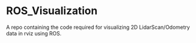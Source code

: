 # ROS_Visualization
A repo containing the code required for visualizing 2D LidarScan/Odometry data in rviz using ROS.
